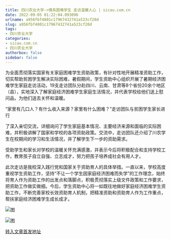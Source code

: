 ```yaml
---
title: 四川农业大学->情系困难学生 走访温暖人心 | sicau.com.cn
date: 2022-09-05 01:22:04.093096
urlname: a956fbf4801c17967432741a523cf20d
slug: a956fbf4801c17967432741a523cf20d
tags: 
- 四川农业大学
categories:
- sicau.com.cn
- 四川农业大学
authorbox: false
sidebar: false
---
```

为全面贯彻落实国家有关家庭困难学生资助政策，有针对性地开展精准资助工作，切实帮助贫困学生解决实际困难，暑假期间，学生资助中心组织开展了暑期经济困难学生家庭走访活动，19支走访团队分赴四川、云南、甘肃等8个省份20余个地区（县），实地深入了解家庭经济困难学生家庭生活情况，并代表学校给他们送上慰问品，为他们送去关怀和温暖。

“家里有几口人？有什么收入来源？家里有什么困难？”走访团队与贫困学生家长进行
<!--more-->
了深入亲切交流，详细询问了学生家庭基本情况、主要经济来源和面临的实际困难，并积极讲解了国家和学校的各项资助政策。交流中，走访团队还介绍了川农学生在校期间的学习和生活情况，并了解学生下一步的资助需求。

受助学生和家长对学校的温暖关怀充满感激，并表示今后将积极配合和支持学校工作，教育孩子自立自强、立志成才，努力把孩子培养成社会有用人才。

此次走访是我校深入践行党和国家关于资助育人的具体举措。一直以来，学校高度重视学生资助工作，坚持“不让一个学生因家庭经济困难而失学”的工作理念，始终将育人作为资助工作的出发点和落脚点，积极贯彻落实上级文件政策和工作要求，把资助工作做实做细。今后，学生资助中心将一如既往地做好家庭经济困难学生资助工作，不断完善家校长效资助育人机制，把精准资助和资助育人作为工作重点，帮扶家庭经济困难学生成长成才。

![图](https://news.sicau.edu.cn/__local/F/DF/BA/5670CF21747174F182E47065D12_44ED3655_16F83.jpg)

![图](https://news.sicau.edu.cn/__local/3/02/14/AE555BD528AA86F36A9C00B795B_651B9762_20904.jpg)

[转入文章首发地址](https://news.sicau.edu.cn/info/1078/69348.htm)
